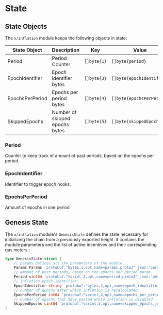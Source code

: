 <!--
order: 2
-->

# State

## State Objects

The `x/inflation` module keeps the following objects in state:

| State Object       | Description                    | Key         | Value                        | Store |
| ------------------ | ------------------------------ | ----------- | ---------------------------- | ----- |
| Period             | Period Counter                 | `[]byte{1}` | `[]byte{period}`             | KV    |
| EpochIdentifier    | Epoch identifier bytes         | `[]byte{3}` | `[]byte{epochIdentifier}`    | KV    |
| EpochsPerPeriod    | Epochs per period bytes        | `[]byte{4}` | `[]byte{epochsPerPeriod}`    | KV    |
| SkippedEpochs      | Number of skipped epochs bytes | `[]byte{5}` | `[]byte{skippedEpochs}`      | KV    |

### Period

Counter to keep track of amount of past periods, based on the epochs per period.

### EpochIdentifier

Identifier to trigger epoch hooks.

### EpochsPerPeriod

Amount of epochs in one period

## Genesis State

The `x/inflation` module's `GenesisState` defines the state necessary for
initializing the chain from a previously exported height. It contains the module
parameters and the list of active incentives and their corresponding gas meters
:

```go
type GenesisState struct {
	// params defines all the parameters of the module.
	Params Params `protobuf:"bytes,1,opt,name=params,proto3" json:"params"`
	// amount of past periods, based on the epochs per period param
	Period uint64 `protobuf:"varint,2,opt,name=period,proto3" json:"period,omitempty"`
	// inflation epoch identifier
	EpochIdentifier string `protobuf:"bytes,3,opt,name=epoch_identifier,json=epochIdentifier,proto3" json:"epoch_identifier,omitempty"`
	// number of epochs after which inflation is recalculated
	EpochsPerPeriod int64 `protobuf:"varint,4,opt,name=epochs_per_period,json=epochsPerPeriod,proto3" json:"epochs_per_period,omitempty"`
	// number of epochs that have passed while inflation is disabled
	SkippedEpochs uint64 `protobuf:"varint,5,opt,name=skipped_epochs,json=skippedEpochs,proto3" json:"skipped_epochs,omitempty"`
}
```

